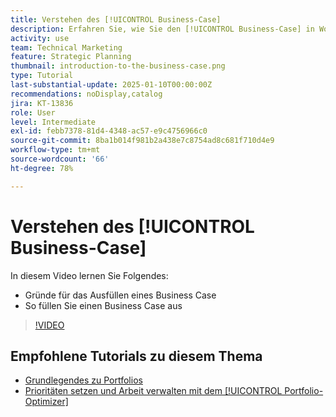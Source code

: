 ```yaml
---
title: Verstehen des [!UICONTROL Business-Case]
description: Erfahren Sie, wie Sie den [!UICONTROL Business-Case] in Workfront nutzen können, um beantragte Projekte zu bewerten und mit anderen Projekten in Ihrem Portfolio zu vergleichen.
activity: use
team: Technical Marketing
feature: Strategic Planning
thumbnail: introduction-to-the-business-case.png
type: Tutorial
last-substantial-update: 2025-01-10T00:00:00Z
recommendations: noDisplay,catalog
jira: KT-13836
role: User
level: Intermediate
exl-id: febb7378-81d4-4348-ac57-e9c4756966c0
source-git-commit: 8ba1b014f981b2a438e7c8754ad8c681f710d4e9
workflow-type: tm+mt
source-wordcount: '66'
ht-degree: 78%

---
```


# Verstehen des [!UICONTROL Business-Case]

In diesem Video lernen Sie Folgendes:

* Gründe für das Ausfüllen eines Business Case
* So füllen Sie einen Business Case aus

>[!VIDEO](https://video.tv.adobe.com/v/3442843/?quality=12&learn=on)

## Empfohlene Tutorials zu diesem Thema

* [Grundlegendes zu Portfolios](/help/portfolios-and-programs/overview-of-adobe-workfront-portfolios.md)
* [Prioritäten setzen und Arbeit verwalten mit dem [!UICONTROL Portfolio-Optimizer]](/help/portfolios-and-programs/prioritize-and-manage-work-with-portfolios.md)
